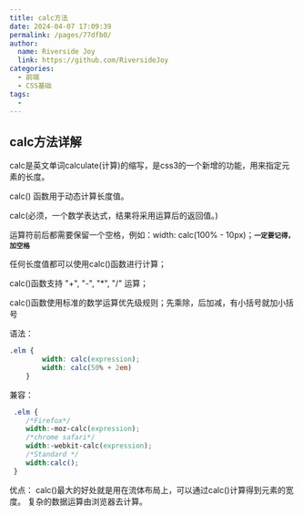 ```yaml
---
title: calc方法
date: 2024-04-07 17:09:39
permalink: /pages/77dfb0/
author:
  name: Riverside Joy
  link: https://github.com/RiversideJoy
categories:
  - 前端
  - CSS基础
tags:
  - 
---
```

## calc方法详解

calc是英文单词calculate(计算)的缩写，是css3的一个新增的功能，用来指定元素的长度。

 calc() 函数用于动态计算长度值。

calc(必须，一个数学表达式，结果将采用运算后的返回值。)

运算符前后都需要保留一个空格，例如：width: calc(100% - 10px)；**`一定要记得，加空格`**

任何长度值都可以使用calc()函数进行计算；

calc()函数支持 "+", "-", "*", "/" 运算；

calc()函数使用标准的数学运算优先级规则；先乘除，后加减，有小括号就加小括号

语法：

```css
.elm {
  		width: calc(expression);
  		width: calc(50% + 2em)
	}
```

兼容：

```css
 .elm {
	/*Firefox*/
	width:-moz-calc(expression);
	/*chrome safari*/
	width:-webkit-calc(expression);
	/*Standard */
	width:calc();
 }
```

优点：
 calc()最大的好处就是用在流体布局上，可以通过calc()计算得到元素的宽度。
 复杂的数据运算由浏览器去计算。